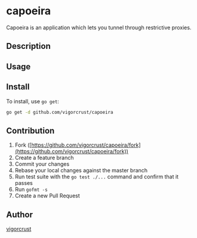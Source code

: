 # capoeira

Capoeira is an application which lets you tunnel through restrictive proxies.

## Description

## Usage

## Install

To install, use `go get`:

```bash
go get -d github.com/vigorcrust/capoeira
```

## Contribution

1. Fork ([https://github.com/vigorcrust/capoeira/fork](https://github.com/vigorcrust/capoeira/fork))
1. Create a feature branch
1. Commit your changes
1. Rebase your local changes against the master branch
1. Run test suite with the `go test ./...` command and confirm that it passes
1. Run `gofmt -s`
1. Create a new Pull Request

## Author

[vigorcrust](https://github.com/vigorcrust)
